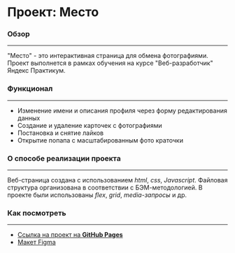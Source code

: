 # Проект: Место

### Обзор
---
"Место" - это интерактивная страница для обмена фотографиями. Проект выполнется в рамках обучения на курсе "Веб-разработчик" Яндекс Практикум.

### Функционал
---
- Изменение имени и описания профиля через форму редактирования данных
- Создание и удаление карточек с фотографиями
- Постановка и снятие лайков
- Открытие попапа с масштабированным фото краточки

### О способе реализации проекта
---
Веб-страница создана с использованием *html*, *css*, *Javascript*. Файловая структура организована в соответствии с БЭМ-методологией. В проекте были использованы *flex*, *grid*, *media-запросы* и др.

### **Как посмотреть**
---
- [Ссылка на проект на **GitHub Pages**](https://julbrn.github.io/mesto/)
- [Макет Figma](https://www.figma.com/file/2cn9N9jSkmxD84oJik7xL7/JavaScript.-Sprint-4?node-id=0%3A1)
